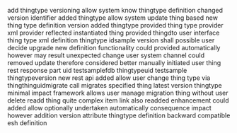add thingtype versioning allow system know thingtype definition changed version identifier added thingtype allow system update thing based new thing type definition version added thingtype provided thing type provider xml provider reflected instantiated thing provided thingdto user interface thing type xml definition thingtype idsample version shall possible user decide upgrade new definition functionality could provided automatically however may result unexpected change user system channel could removed update therefore considered better manually initiated user thing rest response part uid testsamplefdb thingtypeuid testsample thingtypeversion new rest api added allow user change thing type via thingthinguidmigrate call migrates specified thing latest version thingtype minimal impact framework allows user manage migration thing without user delete readd thing quite complex item link also readded enhancement could added allow optionally undertaken automatically consequence impact however addition version attribute thingtype definition backward compatible esh definition